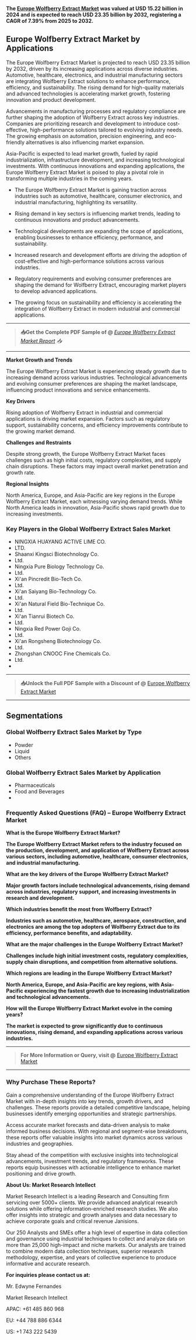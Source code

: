 <p><strong>The <a href="https://www.marketresearchintellect.com/download-sample/?rid=1026487&amp;utm_source=Pulse-April-Europe&amp;utm_medium=852">Europe Wolfberry Extract Market</a> was valued at USD 15.22 billion in 2024 and is expected to reach USD 23.35 billion by 2032, registering a CAGR of 7.39% from 2025 to 2032.</strong></p><h2>Europe Wolfberry Extract Market by Applications&nbsp;</h2><p><p>The Europe Wolfberry Extract Market is projected to reach USD 23.35 billion by 2032, driven by its increasing applications across diverse industries. Automotive, healthcare, electronics, and industrial manufacturing sectors are integrating Wolfberry Extract solutions to enhance performance, efficiency, and sustainability. The rising demand for high-quality materials and advanced technologies is accelerating market growth, fostering innovation and product development.</p><p>Advancements in manufacturing processes and regulatory compliance are further shaping the adoption of Wolfberry Extract across key industries. Companies are prioritizing research and development to introduce cost-effective, high-performance solutions tailored to evolving industry needs. The growing emphasis on automation, precision engineering, and eco-friendly alternatives is also influencing market expansion.</p><p>Asia-Pacific is expected to lead market growth, fueled by rapid industrialization, infrastructure development, and increasing technological investments. With continuous innovations and expanding applications, the Europe Wolfberry Extract Market is poised to play a pivotal role in transforming multiple industries in the coming years.</p></p><ul><li><p>The Europe Wolfberry Extract Market is gaining traction across industries such as automotive, healthcare, consumer electronics, and industrial manufacturing, highlighting its versatility.</p></li><li><p>Rising demand in key sectors is influencing market trends, leading to continuous innovations and product advancements.</p></li><li><p>Technological developments are expanding the scope of applications, enabling businesses to enhance efficiency, performance, and sustainability.</p></li><li><p>Increased research and development efforts are driving the adoption of cost-effective and high-performance solutions across various industries.</p></li><li><p>Regulatory requirements and evolving consumer preferences are shaping the demand for Wolfberry Extract, encouraging market players to develop advanced applications.</p></li><li><p>The growing focus on sustainability and efficiency is accelerating the integration of Wolfberry Extract in modern industrial and commercial applications.</p></li></ul><hr /><blockquote><p><strong><span class="font-[700]">📥Get the Complete PDF Sample of @ </span></strong><em><span class="font-[700]"><a href="https://www.marketresearchintellect.com/download-sample/?rid=1026487&amp;utm_source=Pulse-April-Europe&amp;utm_medium=852" target="_blank" data-tracking-control-name="article-ssr-frontend-pulse_little-text-block" data-tracking-will-navigate="" data-test-link="">Europe Wolfberry Extract Market Report</a>&nbsp;📥</span></em></p></blockquote><hr /><p class="" data-start="77" data-end="360"><strong data-start="77" data-end="105">Market Growth and Trends</strong></p><p class="" data-start="77" data-end="360">The Europe Wolfberry Extract Market is experiencing steady growth due to increasing demand across various industries. Technological advancements and evolving consumer preferences are shaping the market landscape, influencing product innovations and service enhancements.</p><p class="" data-start="362" data-end="606"><strong data-start="362" data-end="377">Key Drivers</strong></p><p class="" data-start="362" data-end="606">Rising adoption of Wolfberry Extract in industrial and commercial applications is driving market expansion. Factors such as regulatory support, sustainability concerns, and efficiency improvements contribute to the growing market demand.</p><p class="" data-start="608" data-end="849"><strong data-start="608" data-end="637">Challenges and Restraints</strong></p><p class="" data-start="608" data-end="849">Despite strong growth, the Europe Wolfberry Extract Market faces challenges such as high initial costs, regulatory complexities, and supply chain disruptions. These factors may impact overall market penetration and growth rate.</p><p class="" data-start="851" data-end="1095"><strong data-start="851" data-end="872">Regional Insights</strong></p><p class="" data-start="851" data-end="1095">North America, Europe, and Asia-Pacific are key regions in the Europe Wolfberry Extract Market, each witnessing varying demand trends. While North America leads in innovation, Asia-Pacific shows rapid growth due to increasing investments.</p><p><h3>Key Players in the Global Wolfberry Extract Sales Market </h3><ul><li>NINGXIA HUAYANG ACTIVE LIME CO.</li><li>LTD.</li><li>Shaanxi Kingsci Biotechnology Co.</li><li>Ltd.</li><li>Ningxia Pure Biology Technology Co.</li><li>Ltd.</li><li>Xi'an Pincredit Bio-Tech Co.</li><li>Ltd.</li><li>Xi'an Saiyang Bio-Technology Co.</li><li>Ltd.</li><li>Xi'an Natural Field Bio-Technique Co.</li><li>Ltd.</li><li>Xi'an Tianrui Biotech Co.</li><li>Ltd.</li><li>Ningxia Red Power Goji Co.</li><li>Ltd.</li><li>Xi'an Rongsheng Biotechnology Co.</li><li>Ltd.</li><li>Zhongshan CNOOC Fine Chemicals Co.</li><li>Ltd.</li><li></li></ul></p><hr /><blockquote><p><strong>📥Unlock the Full PDF Sample with a Discount of @</strong> <a href="https://www.marketresearchintellect.com/ask-for-discount/?rid=1026487&amp;utm_source=Pulse-April-Europe&amp;utm_medium=852">Europe Wolfberry Extract Market</a></p></blockquote><hr /><p><h2>Segmentations</h2><h3>Global Wolfberry Extract Sales Market by Type</h3><ul><li>Powder</li><li>Liquid</li><li>Others</li></ul><h3>Global Wolfberry Extract Sales Market by Application</h3><ul><li>Pharmaceuticals</li><li>Food and Beverages</li><li></li></ul></p><h3><strong>Frequently Asked Questions (FAQ) &ndash; Europe Wolfberry Extract Market</strong></h3><p><strong>What is the Europe Wolfberry Extract Market?</strong></p><p><strong>The Europe Wolfberry Extract Market refers to the industry focused on the production, development, and application of Wolfberry Extract across various sectors, including automotive, healthcare, consumer electronics, and industrial manufacturing.</strong></p><p><strong>What are the key drivers of the Europe Wolfberry Extract Market?</strong></p><p><strong>Major growth factors include technological advancements, rising demand across industries, regulatory support, and increasing investments in research and development.</strong></p><p><strong>Which industries benefit the most from Wolfberry Extract?</strong></p><p><strong>Industries such as automotive, healthcare, aerospace, construction, and electronics are among the top adopters of Wolfberry Extract due to its efficiency, performance benefits, and adaptability.</strong></p><p><strong>What are the major challenges in the Europe Wolfberry Extract Market?</strong></p><p><strong>Challenges include high initial investment costs, regulatory complexities, supply chain disruptions, and competition from alternative solutions.</strong></p><p><strong>Which regions are leading in the Europe Wolfberry Extract Market?</strong></p><p><strong>North America, Europe, and Asia-Pacific are key regions, with Asia-Pacific experiencing the fastest growth due to increasing industrialization and technological advancements.</strong></p><p><strong>How will the Europe Wolfberry Extract Market evolve in the coming years?</strong></p><p><strong>The market is expected to grow significantly due to continuous innovations, rising demand, and expanding applications across various industries.</strong></p><hr /><blockquote><p><span class="font-[700]"><strong>For More Information or Query, visit&nbsp;@</strong>&nbsp;</span><span class="font-[700]"><a href="https://www.marketresearchintellect.com/product/global-wolfberry-extract-sales-market/?utm_source=Linkedin&utm_medium=852" target="_blank" data-tracking-control-name="article-ssr-frontend-pulse_little-text-block" data-tracking-will-navigate="" data-test-link="">Europe Wolfberry Extract Market</a></span></p></blockquote><hr /><h3><strong data-start="0" data-end="31">Why Purchase These Reports?</strong></h3><p class="" data-start="35" data-end="297">Gain a comprehensive understanding of the Europe Wolfberry Extract Market with in-depth insights into key trends, growth drivers, and challenges. These reports provide a detailed competitive landscape, helping businesses identify emerging opportunities and strategic partnerships.</p><p class="" data-start="299" data-end="540">Access accurate market forecasts and data-driven analysis to make informed business decisions. With regional and segment-wise breakdowns, these reports offer valuable insights into market dynamics across various industries and geographies.</p><p class="" data-start="542" data-end="784">Stay ahead of the competition with exclusive insights into technological advancements, investment trends, and regulatory frameworks. These reports equip businesses with actionable intelligence to enhance market positioning and drive growth.</p><p><strong><span class="font-[700]">About Us: Market Research Intellect</span></strong></p><p><span class="">Market Research Intellect is a leading Research and Consulting firm servicing over 5000+ clients. We provide advanced analytical research solutions while offering information-enriched research studies.&nbsp;</span>We also offer insights into strategic and growth analyses and data necessary to achieve corporate goals and critical revenue Janisions.</p><p><span class="">Our 250 Analysts and SMEs offer a high level of expertise in data collection and governance using industrial techniques to collect and analyze data on more than 25,000 high-impact and niche markets. Our analysts are trained to combine modern data collection techniques, superior research methodology, expertise, and years of collective experience to produce informative and accurate research.</span></p><p><strong>For inquiries please contact us at:</strong></p><p>Mr. Edwyne Fernandes</p><p>Market Research Intellect</p><p>APAC: +61 485 860 968</p><p>EU: +44 788 886 6344</p><p>US: +1 743 222 5439</p>